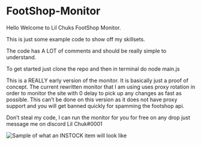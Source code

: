 # FootShop-Monitor

Hello Welcome to Lil Chuks FootShop Monitor. 

This is just some example code to show off my skillsets.

The code has A LOT of comments and should be really simple to understand.

To get started just clone the repo and then in terminal do node main.js

This is a REALLY early version of the monitor. It is basically just a proof of concept. The current rewritten monitor that I am using uses proxy rotation in order to monitor the site with 0 delay to pick up any changes as fast as possible. This can’t be done on this version as it does not have proxy support and you will get banned quickly for spamming the footshop api. 

Don’t steal my code, I can run the monitor for you for free on any drop just message me on discord Lil Chuk#0001

![Sample of what an INSTOCK item will look like]( https://i.gyazo.com/af5a40a1cf7331dfb5f94bb0730fc67d.png)
